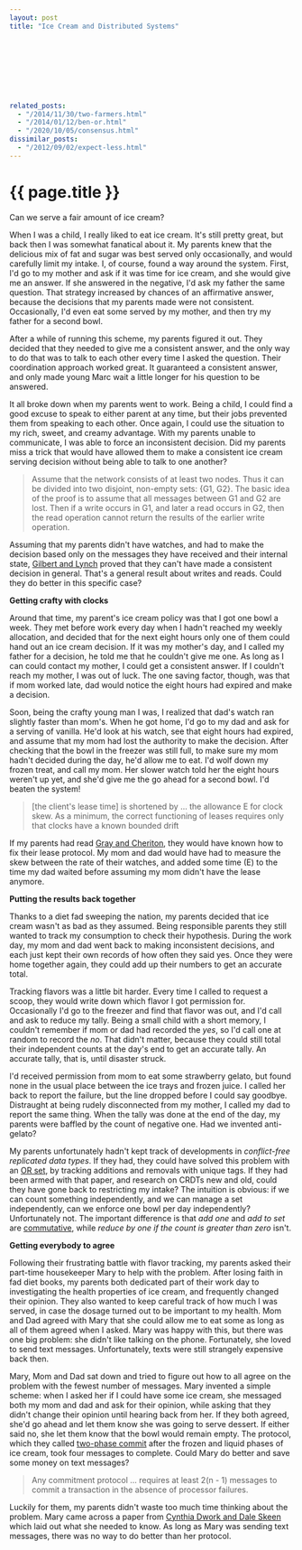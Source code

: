 ```yaml
---
layout: post
title: "Ice Cream and Distributed Systems"









related_posts:
  - "/2014/11/30/two-farmers.html"
  - "/2014/01/12/ben-or.html"
  - "/2020/10/05/consensus.html"
dissimilar_posts:
  - "/2012/09/02/expect-less.html"
---
```

{{ page.title }}
================

<p class="meta">Can we serve a fair amount of ice cream?</p>

When I was a child, I really liked to eat ice cream. It's still pretty great, but back then I was somewhat fanatical about it. My parents knew that the delicious mix of fat and sugar was best served only occasionally, and would carefully limit my intake. I, of course, found a way around the system. First, I'd go to my mother and ask if it was time for ice cream, and she would give me an answer. If she answered in the negative, I'd ask my father the same question. That strategy increased by chances of an affirmative answer, because the decisions that my parents made were not consistent. Occasionally, I'd even eat some served by my mother, and then try my father for a second bowl.

After a while of running this scheme, my parents figured it out. They decided that they needed to give me a consistent answer, and the only way to do that was to talk to each other every time I asked the question. Their coordination approach worked great. It guaranteed a consistent answer, and only made young Marc wait a little longer for his question to be answered.

It all broke down when my parents went to work. Being a child, I could find a good excuse to speak to either parent at any time, but their jobs prevented them from speaking to each other. Once again, I could use the situation to my rich, sweet, and creamy advantage. With my parents unable to communicate, I was able to force an inconsistent decision. Did my parents miss a trick that would have allowed them to make a consistent ice cream serving decision without being able to talk to one another?

> Assume that the network consists of at least two nodes. Thus it can be divided into two disjoint, non-empty sets: {G1, G2}. The basic idea of the proof is to assume that all messages between G1 and G2 are lost. Then if a write occurs in G1, and later a read occurs in G2, then the read operation cannot return the results of the earlier write operation.

Assuming that my parents didn't have watches, and had to make the decision based only on the messages they have received and their internal state, [Gilbert and Lynch](http://citeseerx.ist.psu.edu/viewdoc/summary?doi=10.1.1.67.6951) proved that they can't have made a consistent decision in general. That's a general result about writes and reads. Could they do better in this specific case?

**Getting crafty with clocks**

Around that time, my parent's ice cream policy was that I got one bowl a week. They met before work every day when I hadn't reached my weekly allocation, and decided that for the next eight hours only one of them could hand out an ice cream decision. If it was my mother's day, and I called my father for a decision, he told me that he couldn't give me one. As long as I can could contact my mother, I could get a consistent answer. If I couldn't reach my mother, I was out of luck. The one saving factor, though, was that if mom worked late, dad would notice the eight hours had expired and make a decision.

Soon, being the crafty young man I was, I realized that dad's watch ran slightly faster than mom's. When he got home, I'd go to my dad and ask for a serving of vanilla. He'd look at his watch, see that eight hours had expired, and assume that my mom had lost the authority to make the decision. After checking that the bowl in the freezer was still full, to make sure my mom hadn't decided during the day, he'd allow me to eat. I'd wolf down my frozen treat, and call my mom. Her slower watch told her the eight hours weren't up yet, and she'd give me the go ahead for a second bowl. I'd beaten the system!

> [the client's lease time] is shortened by ... the allowance E for clock skew.
> As a minimum, the correct functioning of leases requires only that clocks have a known bounded drift

If my parents had read [Gray and Cheriton](http://web.stanford.edu/class/cs240/readings/89-leases.pdf), they would have known how to fix their lease protocol. My mom and dad would have had to measure the skew between the rate of their watches, and added some time (E) to the time my dad waited before assuming my mom didn't have the lease anymore.

**Putting the results back together**

Thanks to a diet fad sweeping the nation, my parents decided that ice cream wasn't as bad as they assumed. Being responsible parents they still wanted to track my consumption to check their hypothesis. During the work day, my mom and dad went back to making inconsistent decisions, and each just kept their own records of how often they said yes. Once they were home together again, they could add up their numbers to get an accurate total.

Tracking flavors was a little bit harder. Every time I called to request a scoop, they would write down which flavor I got permission for. Occasionally I'd go to the freezer and find that flavor was out, and I'd call and ask to reduce my tally. Being a small child with a short memory, I couldn't remember if mom or dad had recorded the *yes*, so I'd call one at random to record the *no*. That didn't matter, because they could still total their independent counts at the day's end to get an accurate tally. An accurate tally, that is, until disaster struck.

I'd received permission from mom to eat some strawberry gelato, but found none in the usual place between the ice trays and frozen juice. I called her back to report the failure, but the line dropped before I could say goodbye. Distraught at being rudely disconnected from my mother, I called my dad to report the same thing. When the tally was done at the end of the day, my parents were baffled by the count of negative one. Had we invented anti-gelato?

My parents unfortunately hadn't kept track of developments in *conflict-free replicated data types*. If they had, they could have solved this problem with an [OR set](https://hal.inria.fr/hal-00738680/PDF/RR-8083.pdf), by tracking additions and removals with unique tags. If they had been armed with that paper, and research on CRDTs new and old, could they have gone back to restricting my intake? The intuition is obvious: if we can count something independently, and we can manage a set independently, can we enforce one bowl per day independently? Unfortunately not. The important difference is that *add one* and *add to set* are [commutative](http://en.wikipedia.org/wiki/Commutative_property), while *reduce by one if the count is greater than zero* isn't.

**Getting everybody to agree**

Following their frustrating battle with flavor tracking, my parents asked their part-time housekeeper Mary to help with the problem. After losing faith in fad diet books, my parents both dedicated part of their work day to investigating the health properties of ice cream, and frequently changed their opinion. They also wanted to keep careful track of how much I was served, in case the dosage turned out to be important to my health. Mom and Dad agreed with Mary that she could allow me to eat some as long as all of them agreed when I asked. Mary was happy with this, but there was one big problem: she didn't like talking on the phone. Fortunately, she loved to send text messages. Unfortunately, texts were still strangely expensive back then.

Mary, Mom and Dad sat down and tried to figure out how to all agree on the problem with the fewest number of messages. Mary invented a simple scheme: when I asked her if I could have some ice cream, she messaged both my mom and dad and ask for their opinion, while asking that they didn't change their opinion until hearing back from her. If they both agreed, she'd go ahead and let them know she was going to serve dessert. If either said no, she let them know that the bowl would remain empty. The protocol, which they called [two-phase commit](http://en.wikipedia.org/wiki/Two-phase_commit_protocol) after the frozen and liquid phases of ice cream, took four messages to complete. Could Mary do better and save some money on text messages?

> Any commitment protocol ... requires at least 2(n - 1) messages to commit a transaction in the absence of processor failures.

Luckily for them, my parents didn't waste too much time thinking about the problem. Mary came across a paper from [Cynthia Dwork and Dale Skeen](http://dl.acm.org/citation.cfm?id=806705) which laid out what she needed to know. As long as Mary was sending text messages, there was no way to do better than her protocol.